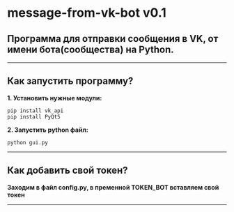 # message-from-vk-bot v0.1
## Программа для отправки сообщения в VK, от имени бота(сообщества) на Python.

---

## Как запустить программу?
__1. Установить нужные модули:__
```
pip install vk_api
pip install PyQt5
```
__2. Запустить python файл:__
```
python gui.py
```
***

## Как добавить свой токен?
__Заходим в файл config.py, в пременной TOKEN_BOT вставляем свой токен__
***
